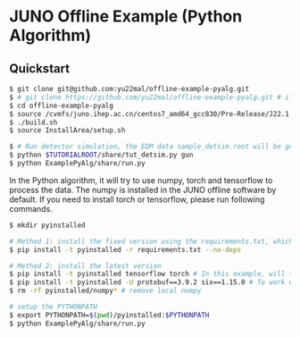 # JUNO Offline Example (Python Algorithm)

## Quickstart

```bash
$ git clone git@github.com:yu22mal/offline-example-pyalg.git
$ # git clone https://github.com/yu22mal/offline-example-pyalg.git # if you do not have ssh access
$ cd offline-example-pyalg
$ source /cvmfs/juno.ihep.ac.cn/centos7_amd64_gcc830/Pre-Release/J22.1.0-rc1/setup.sh
$ ./build.sh
$ source InstallArea/setup.sh

$ # Run detector simulation, the EDM data sample_detsim.root will be generated.
$ python $TUTORIALROOT/share/tut_detsim.py gun
$ python ExamplePyAlg/share/run.py
```

In the Python algorithm, it will try to use numpy, torch and tensorflow to process the data. 
The numpy is installed in the JUNO offline software by default.
If you need to install torch or tensorflow, please run following commands.

```bash
$ mkdir pyinstalled

# Method 1: install the fixed version using the requirements.txt, which is generated from 'pip freeze' 
$ pip install -t pyinstalled -r requirements.txt --no-deps

# Method 2: install the latest version
$ pip install -t pyinstalled tensorflow torch # In this example, will tensorflow 2.6 (protobuf 3.9.2)
$ pip install -t pyinstalled -U protobuf==3.9.2 six==1.15.0 # To work with tensorflow 2.6
$ rm -rf pyinstalled/numpy* # remove local numpy

# setup the PYTHONPATH
$ export PYTHONPATH=$(pwd)/pyinstalled:$PYTHONPATH
$ python ExamplePyAlg/share/run.py
```

